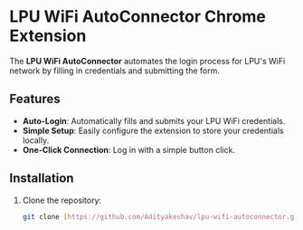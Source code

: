 # LPU WiFi AutoConnector Chrome Extension

The **LPU WiFi AutoConnector** automates the login process for LPU's WiFi network by filling in credentials and submitting the form.

## Features

- **Auto-Login**: Automatically fills and submits your LPU WiFi credentials.
- **Simple Setup**: Easily configure the extension to store your credentials locally.
- **One-Click Connection**: Log in with a simple button click.

## Installation

1. Clone the repository:
   ```bash
   git clone [https://github.com/Adityakeshav/lpu-wifi-autoconnector.git](https://github.com/Adityakeshav/LPU-WiFi-AutoConnector.git)
